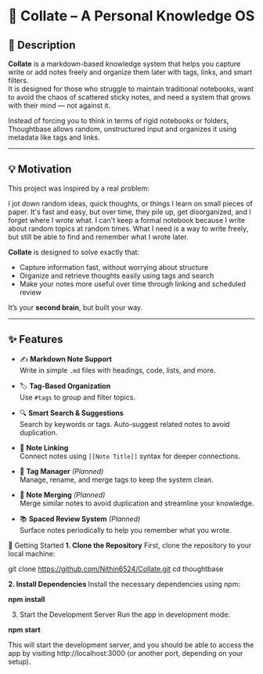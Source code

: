 # 🧠 Collate – A Personal Knowledge OS



## 📖 Description

**Collate** is a markdown-based knowledge system that helps you capture write or add notes freely and organize them later with tags, links, and smart filters.  
It is designed for those who struggle to maintain traditional notebooks, want to avoid the chaos of scattered sticky notes, and need a system that grows with their mind — not against it.

Instead of forcing you to think in terms of rigid notebooks or folders, Thoughtbase allows random, unstructured input and organizes it using metadata like tags and links.

---

## 💡 Motivation

This project was inspired by a real problem:

I jot down random ideas, quick thoughts, or things I learn on small pieces of paper. It's fast and easy, but over time, they pile up, get disorganized, and I forget where I wrote what. I can't keep a formal notebook because I write about random topics at random times. What I need is a way to write freely, but still be able to find and remember what I wrote later.

**Collate** is designed to solve exactly that:
- Capture information fast, without worrying about structure
- Organize and retrieve thoughts easily using tags and search
- Make your notes more useful over time through linking and scheduled review

It’s your **second brain**, but built your way.

---

## ✨ Features

- ✍️ **Markdown Note Support**  
  Write in simple `.md` files with headings, code, lists, and more.

- 🏷️ **Tag-Based Organization**  
  Use `#tags` to group and filter topics.

- 🔍 **Smart Search & Suggestions**  
  Search by keywords or tags. Auto-suggest related notes to avoid duplication.

- 🔗 **Note Linking**  
  Connect notes using `[[Note Title]]` syntax for deeper connections.

- 🧹 **Tag Manager** *(Planned)*  
  Manage, rename, and merge tags to keep the system clean.

- 🔄 **Note Merging** *(Planned)*  
  Merge similar notes to avoid duplication and streamline your knowledge.

- 📚 **Spaced Review System** *(Planned)*  
  Surface notes periodically to help you remember what you wrote.


🚀 Getting Started
**1. Clone the Repository**
First, clone the repository to your local machine:

git clone https://github.com/Nithin6524/Collate.git
cd thoughtbase

**2. Install Dependencies**
Install the necessary dependencies using npm:

**npm install**

3. Start the Development Server
Run the app in development mode:

**npm start**

This will start the development server, and you should be able to access the app by visiting http://localhost:3000 (or another port, depending on your setup).



